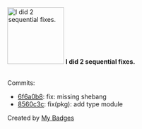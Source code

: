 <img src="https://github.com/my-badges/my-badges/blob/master/src/all-badges/fix-commit/fix-2.png?raw=true" alt="I did 2 sequential fixes." title="I did 2 sequential fixes." width="128">
<strong>I did 2 sequential fixes.</strong>
<br><br>

Commits:

- <a href="https://github.com/semrel-extra/zx-semrel/commit/6f6a0b842c0bb74c4e9eca6ec7202f804d505aac">6f6a0b8</a>: fix: missing shebang
- <a href="https://github.com/semrel-extra/zx-semrel/commit/8560c3c1b1782fe1e69797d2edf30441b420e3ec">8560c3c</a>: fix(pkg): add type module


Created by <a href="https://github.com/my-badges/my-badges">My Badges</a>